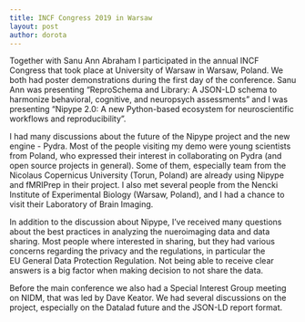 ```yaml
---
title: INCF Congress 2019 in Warsaw
layout: post
author: dorota
---
```


Together with Sanu Ann Abraham I participated in the annual INCF Congress that took place at University of Warsaw in Warsaw, Poland. We both had poster demonstrations during the first day of the conference. Sanu Ann was presenting “ReproSchema and Library: A JSON-LD schema to harmonize behavioral, cognitive, and neuropsych assessments” and I was presenting “Nipype 2.0: A new Python-based ecosystem for neuroscientific workflows and reproducibility”. 

I had many discussions about the future of the Nipype project and the new engine - Pydra. Most of the people visiting my demo were young scientists from Poland, who expressed their interest in collaborating on Pydra (and open source projects in general). Some of them, especially team from the Nicolaus Copernicus University (Torun, Poland) are already using Nipype and fMRIPrep in their project. I also met several people from the Nencki Institute of Experimental Biology (Warsaw, Poland), and I had a chance to visit their Laboratory of Brain Imaging.

In addition to the discussion about Nipype, I’ve received many questions about the best practices in analyzing the nueroimaging data and data sharing. Most people where interested in sharing, but they had various concerns regarding the privacy and the regulations, in particular the EU General Data Protection Regulation. Not being able to receive clear answers is a big factor when making decision to not share the data.

Before the main conference we also had a Special Interest Group meeting on NIDM, that was led by Dave Keator. We had several discussions on the project, especially on the Datalad future and the JSON-LD report format.

